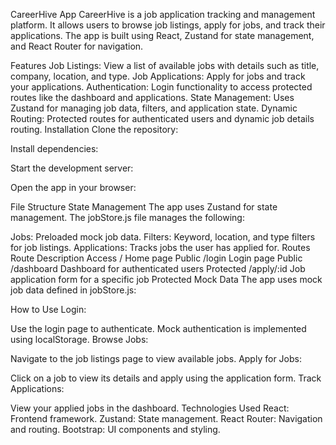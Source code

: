 CareerHive App
CareerHive is a job application tracking and management platform. It allows users to browse job listings, apply for jobs, and track their applications. The app is built using React, Zustand for state management, and React Router for navigation.

Features
Job Listings: View a list of available jobs with details such as title, company, location, and type.
Job Applications: Apply for jobs and track your applications.
Authentication: Login functionality to access protected routes like the dashboard and applications.
State Management: Uses Zustand for managing job data, filters, and application state.
Dynamic Routing: Protected routes for authenticated users and dynamic job details routing.
Installation
Clone the repository:

Install dependencies:

Start the development server:

Open the app in your browser:

File Structure
State Management
The app uses Zustand for state management. The jobStore.js file manages the following:

Jobs: Preloaded mock job data.
Filters: Keyword, location, and type filters for job listings.
Applications: Tracks jobs the user has applied for.
Routes
Route	Description	Access
/	Home page	Public
/login	Login page	Public
/dashboard	Dashboard for authenticated users	Protected
/apply/:id	Job application form for a specific job	Protected
Mock Data
The app uses mock job data defined in jobStore.js:

How to Use
Login:

Use the login page to authenticate. Mock authentication is implemented using localStorage.
Browse Jobs:

Navigate to the job listings page to view available jobs.
Apply for Jobs:

Click on a job to view its details and apply using the application form.
Track Applications:

View your applied jobs in the dashboard.
Technologies Used
React: Frontend framework.
Zustand: State management.
React Router: Navigation and routing.
Bootstrap: UI components and styling.
